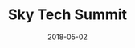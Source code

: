 ---
layout: post
title:  Sky Tech Summit
description: On 11 Sep 2018, Mariana was invited to give a presentation at the ‘Listen Up! Developments in Next Generation Audio’ Sky Tech Summit in London. 
date:   2018-05-02
image:  '/images/2018-09-11-tech-summit.webp'
image-alt: 'A photo of a wide hallway with loads of people.'
tags:   [event]
nolink: true
---